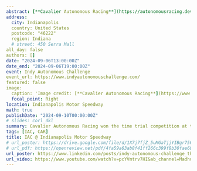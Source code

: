 ```yaml
---
abstract: [**Cavalier Autonomous Racing**](https://autonomousracing.dev/) won the time trial competition with a 52.628-second lap on the historic 2.5-mile oval, averaging 171.012 mph (273.619 kph) and pulling 2.25 lateral Gs in the turns. During the winning lap, we set a new world record for autonomous speed on a racetrack, reaching 184 mph (296 kph). This also marks the first time a U.S.-based team has topped the podium at an [**Indy Autonomous Challenge**](https://www.linkedin.com/company/indy-autonomous-challenge/?lipi=urn%3Ali%3Apage%3Ad_flagship3_search_srp_all%3BYYVcJXOwSmiwjH66VheRvA%3D%3D) competition!
address:
  city: Indianapolis
  country: United States
  postcode: "46222"
  region: Indiana
  # street: 450 Serra Mall
all_day: false
authors: []
date: "2024-09-06T13:00:00Z"
date_end: "2024-09-06T19:00:00Z"
event: Indy Autonomous Challenge
event_url: https://www.indyautonomouschallenge.com/
featured: false
image:
  caption: 'Image credit: [**Cavalier Autonomous Racing**](https://www.linkedin.com/company/cavalier-autonomous-racing/posts/?feedView=all)'
  focal_point: Right
location: Indianapolis Motor Speedway
math: true
publishDate: "2024-09-10T00:00:00Z"
# slides: corl_dkl
summary: Cavalier Autonomous Racing won the time trial competition at the seventh edition of IAC autonomous racing competition.
tags: [IAC, CAR]
title: IAC @ Indianapolis Motor Speedway
# url_poster: https://drive.google.com/file/d/1X7j7fjZ_5uMGaTjjYIBgr75FSJEmYaB0/view?usp=sharing
# url_pdf: https://openreview.net/pdf/4fa59a63ab8f41ff266c399f8b30fae68463a33e.pdf
url_poster: https://www.linkedin.com/posts/indy-autonomous-challenge_the-indy-autonomous-challenge-is-making-activity-7191861351827316736-AjJc?utm_source=share&utm_medium=member_desktop
url_video: https://www.youtube.com/watch?v=pcYVmtrv7HI&ab_channel=MadhurBehl
---
```


<!-- {{% callout note %}}
Click on the **Slides** button above to view the built-in slides feature.
{{% /callout %}}

Slides can be added in a few ways:

- **Create** slides using Wowchmey's [*Slides*](https://wowchemy.com/docs/managing-content/#create-slides) feature and link using `slides` parameter in the front matter of the talk file
- **Upload** an existing slide deck to `static/` and link using `url_slides` parameter in the front matter of the talk file
- **Embed** your slides (e.g. Google Slides) or presentation video on this page using [shortcodes](https://wowchemy.com/docs/writing-markdown-latex/).

Further talk details can easily be added to this page using *Markdown* and $\rm \LaTeX$ math code. -->

